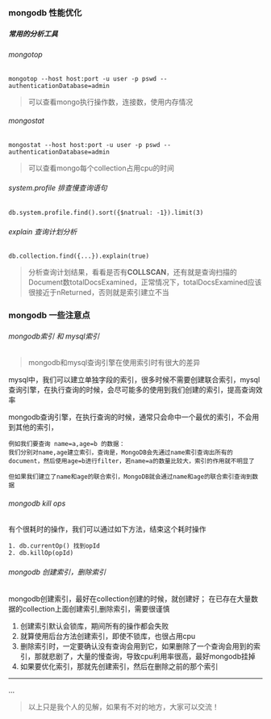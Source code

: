 ### mongodb 性能优化

##### 常用的分析工具

###### mongotop
`mongotop --host host:port -u user -p pswd --authenticationDatabase=admin`
> 可以查看mongo执行操作数，连接数，使用内存情况
###### mongostat
`mongostat --host host:port -u user -p pswd --authenticationDatabase=admin`
> 可以查看mongo每个collection占用cpu的时间

###### system.profile 排查慢查询语句
`db.system.profile.find().sort({$natrual: -1}).limit(3)`

###### explain 查询计划分析
`db.collection.find({...}).explain(true)`
> 分析查询计划结果，看看是否有**COLLSCAN**，还有就是查询扫描的Document数totalDocsExamined，正常情况下，totalDocsExamined应该很接近于nReturned，否则就是索引建立不当



### mongodb 一些注意点
###### mongodb索引 和 mysql索引
> mongodb和mysql查询引擎在使用索引时有很大的差异

mysql中，我们可以建立单独字段的索引，很多时候不需要创建联合索引，mysql查询引擎，在执行查询的时候，会尽可能多的使用到我们创建的索引，提高查询效率

mongodb查询引擎，在执行查询的时候，通常只会命中一个最优的索引，不会用到其他的索引，
```
例如我们要查询 name=a,age=b 的数据：
我们分别对name,age建立索引，查询是，MongoDB会先通过name索引查询出所有的document，然后使用age=b进行filter，若name=a的数量比较大，索引的作用就不明显了

但如果我们建立了name和age的联合索引，MongoDB就会通过name和age的联合索引查询到数据

```





###### mongodb kill ops
有个很耗时的操作，我们可以通过如下方法，结束这个耗时操作
```
1. db.currentOp() 找到opId
2. db.killOp(opId) 
```

###### mongodb 创建索引，删除索引
mongodb创建索引，最好在collection创建的时候，就创建好；
在已存在大量数据的collection上面创建索引,删除索引，需要很谨慎

1. 创建索引默认会锁库，期间所有的操作都会失败
2. 就算使用后台方法创建索引，即使不锁库，也很占用cpu
3. 删除索引时，一定要确认没有查询会用到它，如果删除了一个查询会用到的索引，那就悲剧了，大量的慢查询，导致cpu利用率很高，最好mongodb挂掉
4. 如果要优化索引，那就先创建索引，然后在删除之前的那个索引

------------

...


> 以上只是我个人的见解，如果有不对的地方，大家可以交流！
